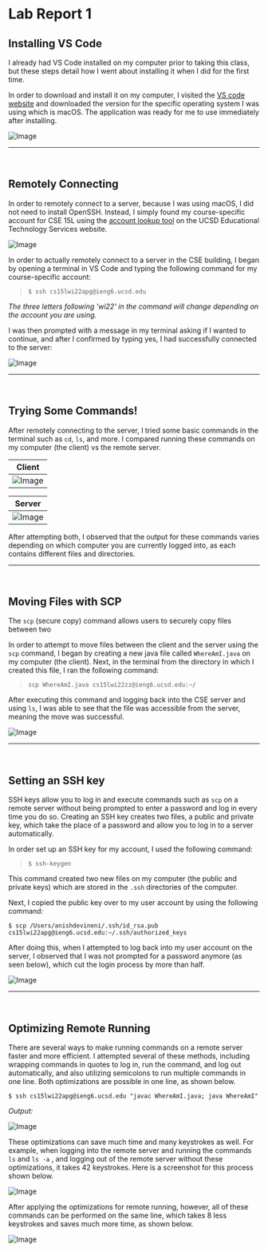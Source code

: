 
# Lab Report 1

## Installing VS Code

I already had VS Code installed on my computer prior to taking this class, but these steps detail how I went about installing it when I did for the first time.

In order to download and install it on my computer, I visited the [VS code website](https://code.visualstudio.com) and downloaded the version for the specific operating system I was using which is macOS. The application was ready for me to use immediately after installing.

![Image](/img/VSCode-Website.png)

---
<br/>

## Remotely Connecting

In order to remotely connect to a server, because I was using macOS, I did not need to install OpenSSH. Instead, I simply found my course-specific account for CSE 15L using the [account lookup tool](https://sdacs.ucsd.edu/~icc/index.php) on the UCSD Educational Technology Services website.

![Image](/img/CSE15L-Account-Lookup.png)

In order to actually remotely connect to a server in the CSE building, I began by opening a terminal in VS Code and typing the following command for my course-specific account:

> `$ ssh cs15lwi22apg@ieng6.ucsd.edu` 

*The three letters following 'wi22' in the command will change depending on the account you are using.*

I was then prompted with a message in my terminal asking if I wanted to continue, and after I confirmed by typing yes, I had successfully connected to the server:

![Image](/img/Remote-Connect.png)

---
<br/>

## Trying Some Commands!

After remotely connecting to the server, I tried some basic commands in the terminal such as `cd`, `ls`, and more. I compared running these commands on my computer (the client) vs the remote server. 

| **Client** |
|--------|
| ![Image](/img/Client-Terminal-Cmds.png)|

| **Server** |
|--------|
| ![Image](/img/Server-Terminal-Cmds.png)|


After attempting both, I observed that the output for these commands varies depending on which computer you are currently logged into, as each contains different files and directories.

---
<br/>

## Moving Files with SCP

The `scp` (secure copy) command allows users to securely copy files between two 

In order to attempt to move files between the client and the server using the `scp` command, I began by creating a new java file called `WhereAmI.java` on my computer (the client). Next, in the terminal from the directory in which I created this file, I ran the following command:

> `scp WhereAmI.java cs15lwi22zz@ieng6.ucsd.edu:~/`

After executing this command and logging back into the CSE server and using `ls`, I was able to see that the file was accessible from the server, meaning the move was successful.

![Image](/img/scp-Command.png)

---
<br/>

## Setting an SSH key

SSH keys allow you to log in and execute commands such as `scp` on a remote server without being prompted to enter a password and log in every time you do so. Creating an SSH key creates two files, a public and private key, which take the place of a password and allow you to log in to a server automatically.

In order set up an SSH key for my account, I used the following command:
> `$ ssh-keygen`

This command created two new files on my computer (the public and private keys) which are stored in the `.ssh` directories of the computer.

Next, I copied the public key over to my user account by using the following command:

`$ scp /Users/anishdevineni/.ssh/id_rsa.pub cs15lwi22apg@ieng6.ucsd.edu:~/.ssh/authorized_keys`

After doing this, when I attempted to log back into my user account on the server, I observed that I was not prompted for a password anymore (as seen below), which cut the login process by more than half.

![Image](/img/SSH-key-Login.png)

---
<br/>

## Optimizing Remote Running

There are several ways to make running commands on a remote server faster and more efficient. I attempted several of these methods, including wrapping commands in quotes to log in, run the command, and log out automatically, and also utilizing semicolons to run multiple commands in one line. Both optimizations are possible in one line, as shown below.

`$ ssh cs15lwi22apg@ieng6.ucsd.edu "javac WhereAmI.java; java WhereAmI"`

*Output:*

![Image](/img/Command-Optimizations.png)

These optimizations can save much time and many keystrokes as well. For example, when logging into the remote server and running the commands `ls` and `ls -a` , and logging out of the remote server without these optimizations, it takes 42 keystrokes. Here is a screenshot for this process shown below.

![Image](/img/Non-Optimization-Keystrokes.png)

After applying the optimizations for remote running, however, all of these commands can be performed on the same line, which takes 8 less keystrokes and saves much more time, as shown below.

![Image](/img/Optimized-Keystrokes.png)

